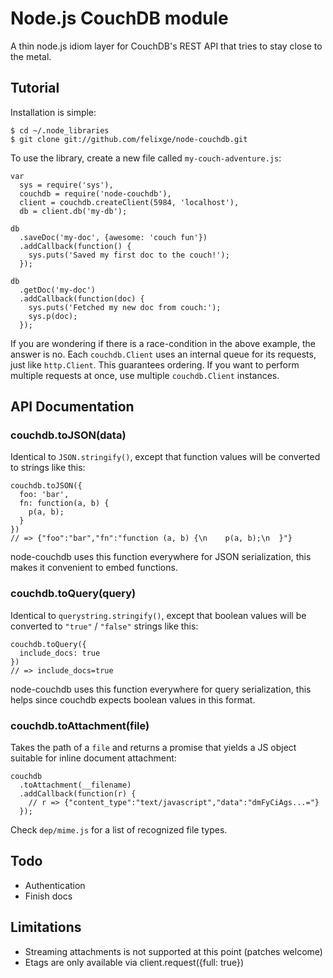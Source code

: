 # Node.js CouchDB module

A thin node.js idiom layer for CouchDB's REST API that tries to stay close to the metal.

## Tutorial

Installation is simple:

    $ cd ~/.node_libraries
    $ git clone git://github.com/felixge/node-couchdb.git

To use the library, create a new file called `my-couch-adventure.js`:

    var
      sys = require('sys'),
      couchdb = require('node-couchdb'),
      client = couchdb.createClient(5984, 'localhost'),
      db = client.db('my-db');

    db
      .saveDoc('my-doc', {awesome: 'couch fun'})
      .addCallback(function() {
        sys.puts('Saved my first doc to the couch!');
      });

    db
      .getDoc('my-doc')
      .addCallback(function(doc) {
        sys.puts('Fetched my new doc from couch:');
        sys.p(doc);
      });

If you are wondering if there is a race-condition in the above example, the answer is no. Each `couchdb.Client` uses an internal queue for its requests, just like `http.Client`. This guarantees ordering. If you want to perform multiple requests at once, use multiple `couchdb.Client` instances.

## API Documentation

### couchdb.toJSON(data)

Identical to `JSON.stringify()`, except that function values will be converted to strings like this:

    couchdb.toJSON({
      foo: 'bar',
      fn: function(a, b) {
        p(a, b);
      }
    })
    // => {"foo":"bar","fn":"function (a, b) {\n    p(a, b);\n  }"}

node-couchdb uses this function everywhere for JSON serialization, this makes it convenient to embed functions.

### couchdb.toQuery(query)

Identical to `querystring.stringify()`, except that boolean values will be converted to `"true"` / `"false"` strings like this:

    couchdb.toQuery({
      include_docs: true
    })
    // => include_docs=true

node-couchdb uses this function everywhere for query serialization, this helps since couchdb expects boolean values in this format.

### couchdb.toAttachment(file)

Takes the path of a `file` and returns a promise that yields a JS object suitable for inline document attachment:

    couchdb
      .toAttachment(__filename)
      .addCallback(function(r) {
        // r => {"content_type":"text/javascript","data":"dmFyCiAgs...="}
      });

Check `dep/mime.js` for a list of recognized file types.

## Todo

* Authentication
* Finish docs

## Limitations

* Streaming attachments is not supported at this point (patches welcome)
* Etags are only available via client.request({full: true})